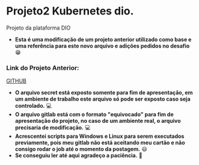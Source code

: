 # Projeto2 Kubernetes dio.

Projeto da plataforma DIO
- **Esta é uma modificação de um projeto anterior utilizado como base e uma referência para este novo arquivo e adições pedidos no desafio** :grin:
### Link do Projeto Anterior:
[GITHUB](https://github.com/Goliver10/projeto-dio-criando-deploy-de-uma-aplicacao)
- **O arquivo secret está exposto somente para fim de apresentação, em um ambiente de trabalho este arquivo só pode ser exposto caso seja controlado.** :computer:
- **O arquivo gitlab está com o formato "equivocado" para fim de apresentação do projeto, no caso de um ambiente real, o arquivo precisaria de modificação.** :computer:
- **Acrescentei scripts para Windows e Linux para serem executados previamente, pois meu gitlab não está aceitando meu cartão e não consigo rodar o job até o momento da postagem.** :smiley:
- **Se conseguiu ler até aqui agradeço a paciência.** :tada:
